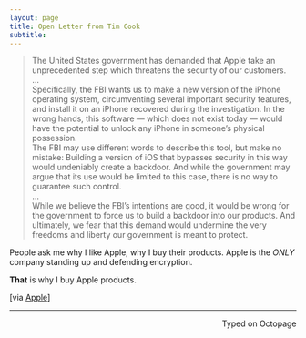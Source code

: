 ```yaml
---
layout: page
title: Open Letter from Tim Cook
subtitle:
---
```


> The United States government has demanded that Apple take an unprecedented step which threatens the security of our customers.   
...  
Specifically, the FBI wants us to make a new version of the iPhone operating system, circumventing several important security features, and install it on an iPhone recovered during the investigation. In the wrong hands, this software — which does not exist today — would have the potential to unlock any iPhone in someone’s physical possession.  
The FBI may use different words to describe this tool, but make no mistake: Building a version of iOS that bypasses security in this way would undeniably create a backdoor. And while the government may argue that its use would be limited to this case, there is no way to guarantee such control.  
...  
While we believe the FBI’s intentions are good, it would be wrong for the government to force us to build a backdoor into our products. And ultimately, we fear that this demand would undermine the very freedoms and liberty our government is meant to protect.  

People ask me why I like Apple, why I buy their products. Apple is the _ONLY_ company standing up and defending encryption. 

**That** is why I buy Apple products. 

[via [Apple](http://www.apple.com/customer-letter/)]

 ---
<p align="right">Typed on Octopage</p> 